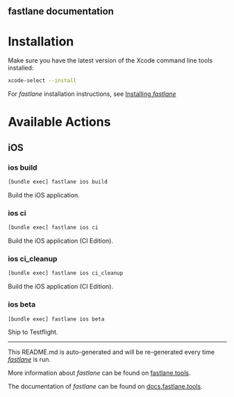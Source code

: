 fastlane documentation
----

# Installation

Make sure you have the latest version of the Xcode command line tools installed:

```sh
xcode-select --install
```

For _fastlane_ installation instructions, see [Installing _fastlane_](https://docs.fastlane.tools/#installing-fastlane)

# Available Actions

## iOS

### ios build

```sh
[bundle exec] fastlane ios build
```

Build the iOS application.

### ios ci

```sh
[bundle exec] fastlane ios ci
```

Build the iOS application (CI Edition).

### ios ci_cleanup

```sh
[bundle exec] fastlane ios ci_cleanup
```

Build the iOS application (CI Edition).

### ios beta

```sh
[bundle exec] fastlane ios beta
```

Ship to Testflight.

----

This README.md is auto-generated and will be re-generated every time [_fastlane_](https://fastlane.tools) is run.

More information about _fastlane_ can be found on [fastlane.tools](https://fastlane.tools).

The documentation of _fastlane_ can be found on [docs.fastlane.tools](https://docs.fastlane.tools).
